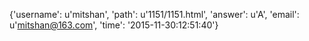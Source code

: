{'username': u'mitshan', 'path': u'1151/1151.html', 'answer': u'A', 'email': u'mitshan@163.com', 'time': '2015-11-30:12:51:40'}